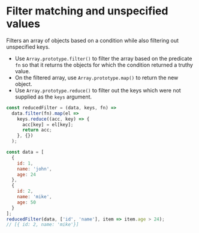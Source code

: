 # Filter matching and unspecified values

Filters an array of objects based on a condition while also filtering out unspecified keys.

* Use `Array.prototype.filter()` to filter the array based on the predicate `fn` so that it returns the objects for which the condition returned a truthy value.
* On the filtered array, use `Array.prototype.map()` to return the new object.
* Use `Array.prototype.reduce()` to filter out the keys which were not supplied as the `keys` argument.

```js
const reducedFilter = (data, keys, fn) =>
  data.filter(fn).map(el =>
    keys.reduce((acc, key) => {
      acc[key] = el[key];
      return acc;
    }, {})
  );
```

```js
const data = [
  {
    id: 1,
    name: 'john',
    age: 24
  },
  {
    id: 2,
    name: 'mike',
    age: 50
  }
];
reducedFilter(data, ['id', 'name'], item => item.age > 24);
// [{ id: 2, name: 'mike'}]
```
